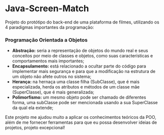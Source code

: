 # Java-Screen-Match

Projeto do protótipo do back-end de uma plataforma de filmes, utilizando os 4 paradigmas importantes da programação:

### Programação Orientada a Objetos

* **Abstração:** seria a representação de objetos do mundo real e seus conceitos por meio de classes e objetos, como suas características e comportamentos mais importantes;
* **Encapsulamento:** está relacionado a ocultar parte do código para implementar mais segurança e para que a modificação na estrutura de um objeto não afete outros no sistema;
* **Herança:** na hernaça uma classe filha (SubClasse), que é mais especializada, herda os atributos e métodos de um classe mãe (SuperClasse), que é mais generalizada;
* **Polimorfismo:** um mesmo objeto pode ser chamado de diferentes forma, uma subClasse pode ser mencionada usando a sua SuperClasse da qual ela extende;

Este projeto me ajudou muito a aplicar os conhecimentos teóricos da POO, além de me fornecer ferramentas para que eu possa desenvolver ideias de projetos, projeto excepcional!
